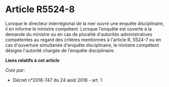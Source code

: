 # Article R5524-8

Lorsque le directeur interrégional de la mer ouvre une enquête disciplinaire, il en informe le ministre compétent. Lorsque
l'enquête est ouverte à la demande du ministre ou en cas de pluralité d'autorités administratives compétentes au regard des
critères mentionnés à l'article R. 5524-7 ou en cas d'ouverture simultanée d'enquête disciplinaire, le ministre compétent
désigne l'autorité chargée de l'enquête disciplinaire.

**Liens relatifs à cet article**

_Créé par_:

  - Décret n°2018-747 du 24 août 2018 - art. 1
